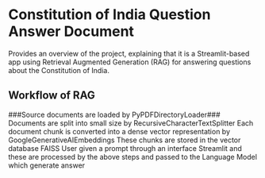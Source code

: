 # Constitution of India Question Answer Document
   Provides an overview of the project, explaining that it is a Streamlit-based app using Retrieval Augmented Generation (RAG) for answering questions about the Constitution of India.
## Workflow of RAG
   ###Source documents are loaded by PyPDFDirectoryLoader###
   Documents are split into small size by RecursiveCharacterTextSplitter
   Each document chunk is converted into a dense vector representation by GoogleGenerativeAIEmbeddings
   These chunks are stored in the vector database FAISS
   User given a prompt through an interface Streamlit and these are processed by the above steps and passed to the Language Model which generate answer
   
   
